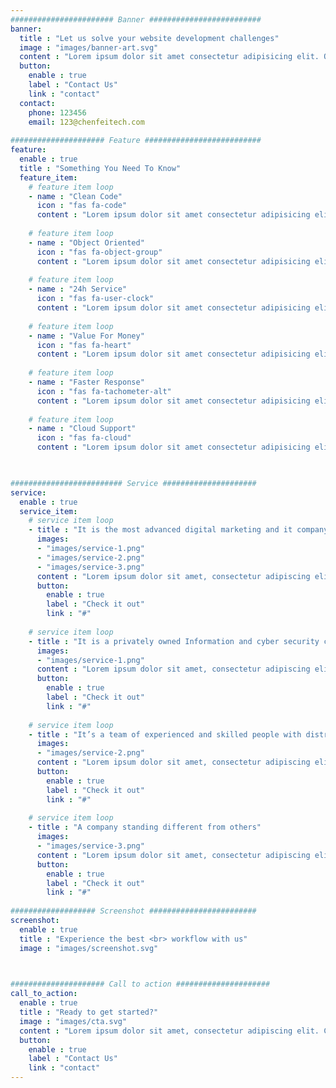 ```yaml
---
####################### Banner #########################
banner:
  title : "Let us solve your website development challenges"
  image : "images/banner-art.svg"
  content : "Lorem ipsum dolor sit amet consectetur adipisicing elit. Quam nihil enim maxime corporis cumque <br> totam aliquid nam sint inventore optio modi neque laborum officiis necessitatibus"
  button:
    enable : true
    label : "Contact Us"
    link : "contact"
  contact:
    phone: 123456
    email: 123@chenfeitech.com
    
##################### Feature ##########################
feature:
  enable : true
  title : "Something You Need To Know"
  feature_item:
    # feature item loop
    - name : "Clean Code"
      icon : "fas fa-code"
      content : "Lorem ipsum dolor sit amet consectetur adipisicing elit quam nihil"
      
    # feature item loop
    - name : "Object Oriented"
      icon : "fas fa-object-group"
      content : "Lorem ipsum dolor sit amet consectetur adipisicing elit quam nihil"
      
    # feature item loop
    - name : "24h Service"
      icon : "fas fa-user-clock"
      content : "Lorem ipsum dolor sit amet consectetur adipisicing elit quam nihil"
      
    # feature item loop
    - name : "Value For Money"
      icon : "fas fa-heart"
      content : "Lorem ipsum dolor sit amet consectetur adipisicing elit quam nihil"
      
    # feature item loop
    - name : "Faster Response"
      icon : "fas fa-tachometer-alt"
      content : "Lorem ipsum dolor sit amet consectetur adipisicing elit quam nihil"
      
    # feature item loop
    - name : "Cloud Support"
      icon : "fas fa-cloud"
      content : "Lorem ipsum dolor sit amet consectetur adipisicing elit quam nihil"
      


######################### Service #####################
service:
  enable : true
  service_item:
    # service item loop
    - title : "It is the most advanced digital marketing and it company."
      images:
      - "images/service-1.png"
      - "images/service-2.png"
      - "images/service-3.png"
      content : "Lorem ipsum dolor sit amet, consectetur adipiscing elit. Consequat tristique eget amet, tempus eu at consecttur. Leo facilisi nunc viverra tellus. Ac laoreet sit vel consquat. consectetur adipiscing elit. Consequat tristique eget amet, tempus eu at consecttur. Leo facilisi nunc viverra tellus. Ac laoreet sit vel consquat."
      button:
        enable : true
        label : "Check it out"
        link : "#"
        
    # service item loop
    - title : "It is a privately owned Information and cyber security company"
      images:
      - "images/service-1.png"
      content : "Lorem ipsum dolor sit amet, consectetur adipiscing elit. Consequat tristique eget amet, tempus eu at consecttur. Leo facilisi nunc viverra tellus. Ac laoreet sit vel consquat. consectetur adipiscing elit. Consequat tristique eget amet, tempus eu at consecttur. Leo facilisi nunc viverra tellus. Ac laoreet sit vel consquat."
      button:
        enable : true
        label : "Check it out"
        link : "#"
        
    # service item loop
    - title : "It’s a team of experienced and skilled people with distributions"
      images:
      - "images/service-2.png"
      content : "Lorem ipsum dolor sit amet, consectetur adipiscing elit. Consequat tristique eget amet, tempus eu at consecttur. Leo facilisi nunc viverra tellus. Ac laoreet sit vel consquat. consectetur adipiscing elit. Consequat tristique eget amet, tempus eu at consecttur. Leo facilisi nunc viverra tellus. Ac laoreet sit vel consquat."
      button:
        enable : true
        label : "Check it out"
        link : "#"
        
    # service item loop
    - title : "A company standing different from others"
      images:
      - "images/service-3.png"
      content : "Lorem ipsum dolor sit amet, consectetur adipiscing elit. Consequat tristique eget amet, tempus eu at consecttur. Leo facilisi nunc viverra tellus. Ac laoreet sit vel consquat. consectetur adipiscing elit. Consequat tristique eget amet, tempus eu at consecttur. Leo facilisi nunc viverra tellus. Ac laoreet sit vel consquat."
      button:
        enable : true
        label : "Check it out"
        link : "#"
        
################### Screenshot ########################
screenshot:
  enable : true
  title : "Experience the best <br> workflow with us"
  image : "images/screenshot.svg"

  

##################### Call to action #####################
call_to_action:
  enable : true
  title : "Ready to get started?"
  image : "images/cta.svg"
  content : "Lorem ipsum dolor sit amet, consectetur adipiscing elit. Consequat tristique eget amet, tempus eu at consecttur."
  button:
    enable : true
    label : "Contact Us"
    link : "contact"
---
```

